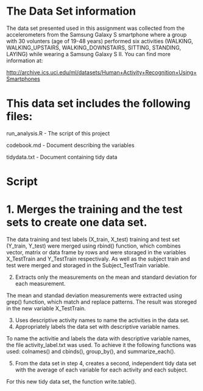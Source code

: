 
# The Data Set information

The data set presented used in this assignment was collected from the accelerometers from the Samsung 
Galaxy S smartphone where a group with 30 volunters (age of 19-48 years) performed six activities (WALKING, WALKING_UPSTAIRS, WALKING_DOWNSTAIRS, SITTING, STANDING, LAYING) while wearing a Samsung Galaxy S II. You can find more information at:

http://archive.ics.uci.edu/ml/datasets/Human+Activity+Recognition+Using+Smartphones

# This data set includes the following files:

run_analysis.R - The script of this project

codebook.md - Document describing the variables

tidydata.txt - Document containing tidy data

# Script

# 1. Merges the training and the test sets to create one data set.
 
The data training and test labels (X_train, X_test) training and test set (Y_train, Y_test) were merged using rbind() function,        which combines vector, matrix or data frame by rows and were storaged in the variables X_TestTrain and Y_TestTrain respectivaly.
As well as the subject train and test were merged and storaged in the Subject_TestTrain variable.
    
 2. Extracts only the measurements on the mean and standard deviation for each measurement.
 
 The mean and standad deviation measurements were extracted using grep() function, which match and replace patterns. The result was storeged in the new variable X_TestTrain.
 
 3. Uses descriptive activity names to name the activities in the data set.
 4. Appropriately labels the data set with descriptive variable names.
 
 
 To name the activitie and labels the data with descriptive variable names, the file activity_label.txt was used. To achieve it the following functions was used: colnames() and cbinds(), group_by(), and summarize_each().
 

 5. From the data set in step 4, creates a second, independent tidy data set with the 
 average of each variable for each activity and each subject.
 
 For this new tidy data set, the function write.table().

